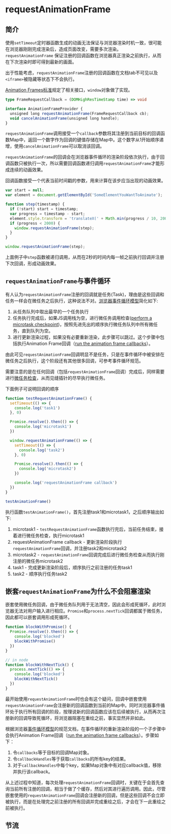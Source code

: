 # requestAnimationFrame

## 简介

使用`setTimeout`定时器函数生成的动画无法保证与浏览器渲染时机一致，很可能在浏览器刚刚完成渲染后，造成页面改变，需要多次渲染。 `requestAnimationFrame` 保证注册的回调函数在浏览器真正渲染之前执行，从而在下次渲染时即可得到最新的画面。

出于性能考虑，`requestAnimationFrame`注册的回调函数在文档tab不可见以及`<iframe>`被隐藏等状态下不会执行。

[Animation Frames标准](https://html.spec.whatwg.org/multipage/imagebitmap-and-animations.html#animation-frames)规定了相关接口，`window`对象做了实现。

```ts
type FrameRequestCallback = (DOMHighResTimeStamp time) => void

interface AnimationFrameProvider {
  unsigned long requestAnimationFrame(FrameRequestCallback cb);
  void cancelAnimationFrame(unsigned long handle);
}
```

`requestAnimationFrame`调用接受一个`callback`参数将其注册到当前目标的回调函数Map中，返回一个数字作为回调的键值存储在Map中。这个数字从1开始顺序递增，使用`cancelAnimationFrame`可以取消该回调。

`requestAnimationFrame`的回调会在浏览器事件循环的渲染阶段依次执行，由于回调函数只被执行一次，所以需要回调函数递归调用`requestAnimationFrame`才能形成连续的动画效果。

回调函数接受一个代表当前时间戳的参数，用来计算在该步应当出现的动画效果。

```js
var start = null;
var element = document.getElementById('SomeElementYouWantToAnimate');

function step(timestamp) {
  if (!start) start = timestamp;
  var progress = timestamp - start;
  element.style.transform = 'translateX(' + Math.min(progress / 10, 200) + 'px)';
  if (progress < 2000) {
    window.requestAnimationFrame(step);
  }
}

window.requestAnimationFrame(step);
```

上面例子中`step`函数被递归调用，从而在2秒的时间内每一帧之前执行回调并注册下次回调，形成动画效果。

## `requestAnimationFrame`与事件循环

有人认为`requestAnimationFrame`注册的回调就是任务(Task)，理由是这些回调和任务一样会在微任务之后执行，这种说法不对。[浏览器事件循环模型](https://html.spec.whatwg.org/multipage/webappapis.html#event-loop-processing-model)简化如下:

1. 从任务队列中取出最早的一个任务执行
1. 任务执行完成后，如果JS调用栈为空，进行微任务调用检查([perform a microtask checkpoint](https://html.spec.whatwg.org/multipage/imagebitmap-and-animations.html#run-the-animation-frame-callbacks))，按照先进先出的顺序执行微任务队列中所有微任务，直到队列为空。
1. 进行更新渲染过程，如果没有必要重新渲染，此步骤可以跳过。这个步骤中包括执行Animation Frame回调（[run the animation frame callbacks](https://html.spec.whatwg.org/multipage/imagebitmap-and-animations.html#run-the-animation-frame-callbacks)）。

由此可见`requestAnimationFrame`回调明显不是任务，只是在事件循环中被安排在微任务之后执行，这个阶段还有其他很多回调，可参考事件循环规范。

需要注意的是在任何回调（包括`requestAnimationFrame`回调）完成后，同样需要进行[微任务检查](https://html.spec.whatwg.org/multipage/imagebitmap-and-animations.html#run-the-animation-frame-callbacks)，从而见缝插针的尽早执行微任务。

下面例子可说明回调的顺序

```js
function testRequestAnimationFrame() {
  setTimeout(() => {
    console.log('task1')
  }, 0)

  Promise.resolve().then(() => {
    console.log('microtask1')
  })

  window.requestAnimationFrame(() => {
    setTimeout(() => {
      console.log('task2')
    }, 0)

    Promise.resolve().then(() => {
      console.log('microtask2')
    })

    console.log('requestAnimationFrame callback')
  })
}

testAnimationFrame()
```

执行函数`testAnimationFrame()`，首先注册task1和microtask1，之后顺序输出如下:

1. microtask1 - `testRequestAnimationFrame`函数执行完后，当前任务结束，接着进行微任务检查，执行microtask1
1. requestAnimationFrame callback - 更新渲染阶段执行`requestAnimationFrame`回调，并注册task2和microtask2
1. microtask2 - `requestAnimationFrame`回调完成后进行微任务检查从而执行刚注册的微任务microtask2
1. task1 - 完成更新渲染阶段后，顺序执行之前注册的任务task1
1. task2 - 顺序执行任务task2

## 嵌套`requestAnimationFrame`为什么不会阻塞渲染

嵌套使用微任务回调，由于微任务队列用于无法清空，因此会形成死循环，此时浏览器无法对用户输入进行相应。`Promise`和`process.nextTick`回调都属于微任务，因此都可以嵌套调用形成死循环。

```js
function blockWithPromise() {
  Promise.resolve().then(() => {
    console.log('blocked')
    blockWithPromise()
  })
}

// in node
function blockWithNextTick() {
  process.nextTick(() => {
    console.log('blocked')
    blockWithNextTick()
  })
}
```

最开始使用`requestAnimationFrame`时也会有这个疑问，回调中嵌套使用`requestAnimationFrame`会注册新的回调函数到当前的Map中。同时浏览器事件循环处于执行所有回调的阶段，按理说新的回调函数应该在后续被执行，从而再次注册新的回调导致死循环，将浏览器阻塞在重绘之前，事实显然并非如此。

根据浏览器[事件循环模型](https://html.spec.whatwg.org/multipage/webappapis.html#event-loop-processing-model)的规范文档，在事件循环的重新渲染阶段的一个子步骤中会执行Animation Frame回调（[run the animation frame callbacks](https://html.spec.whatwg.org/multipage/imagebitmap-and-animations.html#run-the-animation-frame-callbacks)）。步骤如下：

1. 令`callbacks`等于目标的回调Map对象。
1. 令`callbackHandles`等于获取`callbacks`的所有key的结果。
1. 对于`callbackHandles`中每个key，如果Map对象中有对应callback值，移除并执行该callback。

从上述过程中知道，每次处理`requestAnimationFrame`回调时，关键在于会首先查询当前所有注册的回调，相当于做了个缓存，然后对其进行遍历调用。因此，尽管嵌套使用的`requestAnimationFrame`回调会注册新的回调，但是这些回调不会立即被执行，而是在处理完之前注册的所有回调并完成重绘之后，才会在下一此重绘之前被执行。

## 节流
